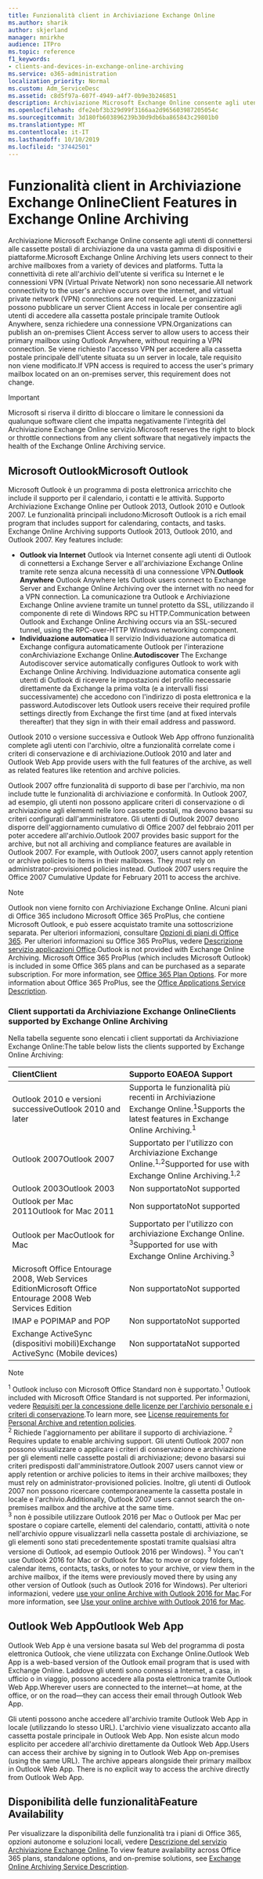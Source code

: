 ```yaml
---
title: Funzionalità client in Archiviazione Exchange Online
ms.author: sharik
author: skjerland
manager: mnirkhe
audience: ITPro
ms.topic: reference
f1_keywords:
- clients-and-devices-in-exchange-online-archiving
ms.service: o365-administration
localization_priority: Normal
ms.custom: Adm_ServiceDesc
ms.assetid: c8d5f97a-607f-4949-a4f7-0b9e3b246851
description: Archiviazione Microsoft Exchange Online consente agli utenti di connettersi alle cassette postali di archiviazione da una vasta gamma di dispositivi e piattaforme. Tutta la connettività di rete all'archivio dell'utente si verifica su Internet e le connessioni VPN (Virtual Private Network) non sono necessarie. Le organizzazioni possono pubblicare un server Client Access in locale per consentire agli utenti di accedere alla cassetta postale principale tramite Outlook Anywhere, senza richiedere una connessione VPN. Se viene richiesto l'accesso VPN per accedere alla cassetta postale principale dell'utente situata su un server in locale, tale requisito non viene modificato.
ms.openlocfilehash: dfe2ebf3b329d99f3166aa2d965603987205054c
ms.sourcegitcommit: 3d180fb603896239b30d9db6ba865843c29801b0
ms.translationtype: MT
ms.contentlocale: it-IT
ms.lasthandoff: 10/10/2019
ms.locfileid: "37442501"
---
```

# <a name="client-features-in-exchange-online-archiving"></a><span data-ttu-id="9cacb-106">Funzionalità client in Archiviazione Exchange Online</span><span class="sxs-lookup"><span data-stu-id="9cacb-106">Client Features in Exchange Online Archiving</span></span>

<span data-ttu-id="9cacb-107">Archiviazione Microsoft Exchange Online consente agli utenti di connettersi alle cassette postali di archiviazione da una vasta gamma di dispositivi e piattaforme.</span><span class="sxs-lookup"><span data-stu-id="9cacb-107">Microsoft Exchange Online Archiving lets users connect to their archive mailboxes from a variety of devices and platforms.</span></span> <span data-ttu-id="9cacb-108">Tutta la connettività di rete all'archivio dell'utente si verifica su Internet e le connessioni VPN (Virtual Private Network) non sono necessarie.</span><span class="sxs-lookup"><span data-stu-id="9cacb-108">All network connectivity to the user's archive occurs over the internet, and virtual private network (VPN) connections are not required.</span></span> <span data-ttu-id="9cacb-109">Le organizzazioni possono pubblicare un server Client Access in locale per consentire agli utenti di accedere alla cassetta postale principale tramite Outlook Anywhere, senza richiedere una connessione VPN.</span><span class="sxs-lookup"><span data-stu-id="9cacb-109">Organizations can publish an on-premises Client Access server to allow users to access their primary mailbox using Outlook Anywhere, without requiring a VPN connection.</span></span> <span data-ttu-id="9cacb-110">Se viene richiesto l'accesso VPN per accedere alla cassetta postale principale dell'utente situata su un server in locale, tale requisito non viene modificato.</span><span class="sxs-lookup"><span data-stu-id="9cacb-110">If VPN access is required to access the user's primary mailbox located on an on-premises server, this requirement does not change.</span></span>
  
> [!IMPORTANT]
> <span data-ttu-id="9cacb-111">Microsoft si riserva il diritto di bloccare o limitare le connessioni da qualunque software client che impatta negativamente l'integrità del Archiviazione Exchange Online servizio.</span><span class="sxs-lookup"><span data-stu-id="9cacb-111">Microsoft reserves the right to block or throttle connections from any client software that negatively impacts the health of the Exchange Online Archiving service.</span></span>
  
## <a name="microsoft-outlook"></a><span data-ttu-id="9cacb-112">Microsoft Outlook</span><span class="sxs-lookup"><span data-stu-id="9cacb-112">Microsoft Outlook</span></span>

<span data-ttu-id="9cacb-p103">Microsoft Outlook è un programma di posta elettronica arricchito che include il supporto per il calendario, i contatti e le attività. Supporto Archiviazione Exchange Online per Outlook 2013, Outlook 2010 e Outlook 2007. Le funzionalità principali includono:</span><span class="sxs-lookup"><span data-stu-id="9cacb-p103">Microsoft Outlook is a rich email program that includes support for calendaring, contacts, and tasks. Exchange Online Archiving supports Outlook 2013, Outlook 2010, and Outlook 2007. Key features include:</span></span>
  
- <span data-ttu-id="9cacb-116">**Outlook via Internet** Outlook via Internet consente agli utenti di Outlook di connettersi a Exchange Server e all'archiviazione Exchange Online tramite rete senza alcuna necessità di una connessione VPN.</span><span class="sxs-lookup"><span data-stu-id="9cacb-116">**Outlook Anywhere** Outlook Anywhere lets Outlook users connect to Exchange Server and Exchange Online Archiving over the internet with no need for a VPN connection.</span></span> <span data-ttu-id="9cacb-117">La comunicazione tra Outlook e Archiviazione Exchange Online avviene tramite un tunnel protetto da SSL, utilizzando il componente di rete di Windows RPC su HTTP.</span><span class="sxs-lookup"><span data-stu-id="9cacb-117">Communication between Outlook and Exchange Online Archiving occurs via an SSL-secured tunnel, using the RPC-over-HTTP Windows networking component.</span></span>    
- <span data-ttu-id="9cacb-118">**Individuazione automatica** Il servizio Individuazione automatica di Exchange configura automaticamente Outlook per l'interazione conArchiviazione Exchange Online.</span><span class="sxs-lookup"><span data-stu-id="9cacb-118">**Autodiscover** The Exchange Autodiscover service automatically configures Outlook to work with Exchange Online Archiving.</span></span> <span data-ttu-id="9cacb-119">Individuazione automatica consente agli utenti di Outlook di ricevere le impostazioni del profilo necessarie direttamente da Exchange la prima volta (e a intervalli fissi successivamente) che accedono con l'indirizzo di posta elettronica e la password.</span><span class="sxs-lookup"><span data-stu-id="9cacb-119">Autodiscover lets Outlook users receive their required profile settings directly from Exchange the first time (and at fixed intervals thereafter) that they sign in with their email address and password.</span></span> 

<span data-ttu-id="9cacb-120">Outlook 2010 o versione successiva e Outlook Web App offrono funzionalità complete agli utenti con l'archivio, oltre a funzionalità correlate come i criteri di conservazione e di archiviazione.</span><span class="sxs-lookup"><span data-stu-id="9cacb-120">Outlook 2010 and later and Outlook Web App provide users with the full features of the archive, as well as related features like retention and archive policies.</span></span>
  
<span data-ttu-id="9cacb-p106">Outlook 2007 offre funzionalità di supporto di base per l'archivio, ma non include tutte le funzionalità di archiviazione e conformità. In Outlook 2007, ad esempio, gli utenti non possono applicare criteri di conservazione o di archiviazione agli elementi nelle loro cassette postali, ma devono basarsi su criteri configurati dall'amministratore. Gli utenti di Outlook 2007 devono disporre dell'aggiornamento cumulativo di Office 2007 del febbraio 2011 per poter accedere all'archivio.</span><span class="sxs-lookup"><span data-stu-id="9cacb-p106">Outlook 2007 provides basic support for the archive, but not all archiving and compliance features are available in Outlook 2007. For example, with Outlook 2007, users cannot apply retention or archive policies to items in their mailboxes. They must rely on administrator-provisioned policies instead. Outlook 2007 users require the Office 2007 Cumulative Update for February 2011 to access the archive.</span></span>
  
> [!NOTE]
> <span data-ttu-id="9cacb-p107">Outlook non viene fornito con Archiviazione Exchange Online. Alcuni piani di Office 365 includono Microsoft Office 365 ProPlus, che contiene Microsoft Outlook, e può essere acquistato tramite una sottoscrizione separata. Per ulteriori informazioni, consultare [Opzioni di piani di Office 365](../office-365-platform-service-description/office-365-plan-options.md). Per ulteriori informazioni su Office 365 ProPlus, vedere [Descrizione servizio applicazioni Office](../office-applications-service-description/office-applications-service-description.md).</span><span class="sxs-lookup"><span data-stu-id="9cacb-p107">Outlook is not provided with Exchange Online Archiving. Microsoft Office 365 ProPlus (which includes Microsoft Outlook) is included in some Office 365 plans and can be purchased as a separate subscription. For more information, see [Office 365 Plan Options](../office-365-platform-service-description/office-365-plan-options.md). For more information about Office 365 ProPlus, see the [Office Applications Service Description](../office-applications-service-description/office-applications-service-description.md).</span></span> 
  
### <a name="clients-supported-by-exchange-online-archiving"></a><span data-ttu-id="9cacb-129">Client supportati da Archiviazione Exchange Online</span><span class="sxs-lookup"><span data-stu-id="9cacb-129">Clients supported by Exchange Online Archiving</span></span>

<span data-ttu-id="9cacb-130">Nella tabella seguente sono elencati i client supportati da Archiviazione Exchange Online:</span><span class="sxs-lookup"><span data-stu-id="9cacb-130">The table below lists the clients supported by Exchange Online Archiving:</span></span>
  
|<span data-ttu-id="9cacb-131">**Client**</span><span class="sxs-lookup"><span data-stu-id="9cacb-131">**Client**</span></span>|<span data-ttu-id="9cacb-132">**Supporto EOA**</span><span class="sxs-lookup"><span data-stu-id="9cacb-132">**EOA Support**</span></span>|
|:-----|:-----|
|<span data-ttu-id="9cacb-133">Outlook 2010 e versioni successive</span><span class="sxs-lookup"><span data-stu-id="9cacb-133">Outlook 2010 and later</span></span>  <br/> |<span data-ttu-id="9cacb-134">Supporta le funzionalità più recenti in Archiviazione Exchange Online.<sup>1</sup></span><span class="sxs-lookup"><span data-stu-id="9cacb-134">Supports the latest features in Exchange Online Archiving.<sup>1</sup></span></span> <br/> |
|<span data-ttu-id="9cacb-135">Outlook 2007</span><span class="sxs-lookup"><span data-stu-id="9cacb-135">Outlook 2007</span></span>  <br/> |<span data-ttu-id="9cacb-136">Supportato per l'utilizzo con Archiviazione Exchange Online.<sup>1,2</sup></span><span class="sxs-lookup"><span data-stu-id="9cacb-136">Supported for use with Exchange Online Archiving.<sup>1,2</sup></span></span> <br/> |
|<span data-ttu-id="9cacb-137">Outlook 2003</span><span class="sxs-lookup"><span data-stu-id="9cacb-137">Outlook 2003</span></span>  <br/> |<span data-ttu-id="9cacb-138">Non supportato</span><span class="sxs-lookup"><span data-stu-id="9cacb-138">Not supported</span></span>  <br/> |
|<span data-ttu-id="9cacb-139">Outlook per Mac 2011</span><span class="sxs-lookup"><span data-stu-id="9cacb-139">Outlook for Mac 2011</span></span>  <br/> |<span data-ttu-id="9cacb-140">Non supportato</span><span class="sxs-lookup"><span data-stu-id="9cacb-140">Not supported</span></span>  <br/> |
|<span data-ttu-id="9cacb-141">Outlook per Mac</span><span class="sxs-lookup"><span data-stu-id="9cacb-141">Outlook for Mac</span></span>  <br/> |<span data-ttu-id="9cacb-142">Supportato per l'utilizzo con archiviazione Exchange Online. <sup>3</sup></span><span class="sxs-lookup"><span data-stu-id="9cacb-142">Supported for use with Exchange Online Archiving.<sup>3</sup></span></span> <br/> |
|<span data-ttu-id="9cacb-143">Microsoft Office Entourage 2008, Web Services Edition</span><span class="sxs-lookup"><span data-stu-id="9cacb-143">Microsoft Office Entourage 2008 Web Services Edition</span></span>  <br/> |<span data-ttu-id="9cacb-144">Non supportato</span><span class="sxs-lookup"><span data-stu-id="9cacb-144">Not supported</span></span>  <br/> |
|<span data-ttu-id="9cacb-145">IMAP e POP</span><span class="sxs-lookup"><span data-stu-id="9cacb-145">IMAP and POP</span></span>  <br/> |<span data-ttu-id="9cacb-146">Non supportato</span><span class="sxs-lookup"><span data-stu-id="9cacb-146">Not supported</span></span>  <br/> |
|<span data-ttu-id="9cacb-147">Exchange ActiveSync (dispositivi mobili)</span><span class="sxs-lookup"><span data-stu-id="9cacb-147">Exchange ActiveSync (Mobile devices)</span></span>  <br/> |<span data-ttu-id="9cacb-148">Non supportata</span><span class="sxs-lookup"><span data-stu-id="9cacb-148">Not supported</span></span>  <br/> |
   
> [!NOTE]
> <span data-ttu-id="9cacb-149"><sup>1</sup> Outlook incluso con Microsoft Office Standard non è supportato.</span><span class="sxs-lookup"><span data-stu-id="9cacb-149"><sup>1</sup> Outlook included with Microsoft Office Standard is not supported.</span></span> <span data-ttu-id="9cacb-150">Per informazioni, vedere [Requisiti per la concessione delle licenze per l'archivio personale e i criteri di conservazione](https://support.office.com/article/Outlook-license-requirements-for-Exchange-features-46B6B7C5-C3CA-43E5-8424-1E2807917C99).</span><span class="sxs-lookup"><span data-stu-id="9cacb-150">To learn more, see [License requirements for Personal Archive and retention policies](https://support.office.com/article/Outlook-license-requirements-for-Exchange-features-46B6B7C5-C3CA-43E5-8424-1E2807917C99).</span></span> <br/><span data-ttu-id="9cacb-151"> 
<sup>2</sup> Richiede l'aggiornamento per abilitare il supporto di archiviazione.</span><span class="sxs-lookup"><span data-stu-id="9cacb-151"> 
<sup>2</sup> Requires update to enable archiving support.</span></span> <span data-ttu-id="9cacb-152">Gli utenti Outlook 2007 non possono visualizzare o applicare i criteri di conservazione e archiviazione per gli elementi nelle cassette postali di archiviazione; devono basarsi sui criteri predisposti dall'amministratore.</span><span class="sxs-lookup"><span data-stu-id="9cacb-152">Outlook 2007 users cannot view or apply retention or archive policies to items in their archive mailboxes; they must rely on administrator-provisioned policies.</span></span> <span data-ttu-id="9cacb-153">Inoltre, gli utenti di Outlook 2007 non possono ricercare contemporaneamente la cassetta postale in locale e l'archivio.</span><span class="sxs-lookup"><span data-stu-id="9cacb-153">Additionally, Outlook 2007 users cannot search the on-premises mailbox and the archive at the same time.</span></span> <br/><span data-ttu-id="9cacb-154"> 
<sup>3</sup> non è possibile utilizzare Outlook 2016 per Mac o Outlook per Mac per spostare o copiare cartelle, elementi del calendario, contatti, attività o note nell'archivio oppure visualizzarli nella cassetta postale di archiviazione, se gli elementi sono stati precedentemente spostati tramite qualsiasi altra versione di Outlook, ad esempio Outlook 2016 per Windows).</span><span class="sxs-lookup"><span data-stu-id="9cacb-154"> 
<sup>3</sup> You can't use Outlook 2016 for Mac or Outlook for Mac to move or copy folders, calendar items, contacts, tasks, or notes to your archive, or view them in the archive mailbox, if the items were previously moved there by using any other version of Outlook (such as Outlook 2016 for Windows).</span></span> <span data-ttu-id="9cacb-155">Per ulteriori informazioni, vedere [use your online Archive with Outlook 2016 for Mac](https://support.office.com/article/Use-your-online-archive-with-Outlook-2016-for-Mac-45b8439c-2982-4b6b-9097-eed71dbfe238).</span><span class="sxs-lookup"><span data-stu-id="9cacb-155">For more information, see [Use your online archive with Outlook 2016 for Mac](https://support.office.com/article/Use-your-online-archive-with-Outlook-2016-for-Mac-45b8439c-2982-4b6b-9097-eed71dbfe238).</span></span> 

## <a name="outlook-web-app"></a><span data-ttu-id="9cacb-156">Outlook Web App</span><span class="sxs-lookup"><span data-stu-id="9cacb-156">Outlook Web App</span></span>

<span data-ttu-id="9cacb-157">Outlook Web App è una versione basata sul Web del programma di posta elettronica Outlook, che viene utilizzata con Exchange Online.</span><span class="sxs-lookup"><span data-stu-id="9cacb-157">Outlook Web App is a web-based version of the Outlook email program that is used with Exchange Online.</span></span> <span data-ttu-id="9cacb-158">Laddove gli utenti sono connessi a Internet, a casa, in ufficio o in viaggio, possono accedere alla posta elettronica tramite Outlook Web App.</span><span class="sxs-lookup"><span data-stu-id="9cacb-158">Wherever users are connected to the internet—at home, at the office, or on the road—they can access their email through Outlook Web App.</span></span>
  
<span data-ttu-id="9cacb-p112">Gli utenti possono anche accedere all'archivio tramite Outlook Web App in locale (utilizzando lo stesso URL). L'archivio viene visualizzato accanto alla cassetta postale principale in Outlook Web App. Non esiste alcun modo esplicito per accedere all'archivio direttamente da Outlook Web App.</span><span class="sxs-lookup"><span data-stu-id="9cacb-p112">Users can access their archive by signing in to Outlook Web App on-premises (using the same URL). The archive appears alongside their primary mailbox in Outlook Web App. There is no explicit way to access the archive directly from Outlook Web App.</span></span>
  
## <a name="feature-availability"></a><span data-ttu-id="9cacb-162">Disponibilità delle funzionalità</span><span class="sxs-lookup"><span data-stu-id="9cacb-162">Feature Availability</span></span>

<span data-ttu-id="9cacb-163">Per visualizzare la disponibilità delle funzionalità tra i piani di Office 365, opzioni autonome e soluzioni locali, vedere [Descrizione del servizio Archiviazione Exchange Online](exchange-online-archiving-service-description.md).</span><span class="sxs-lookup"><span data-stu-id="9cacb-163">To view feature availability across Office 365 plans, standalone options, and on-premise solutions, see [Exchange Online Archiving Service Description](exchange-online-archiving-service-description.md).</span></span>